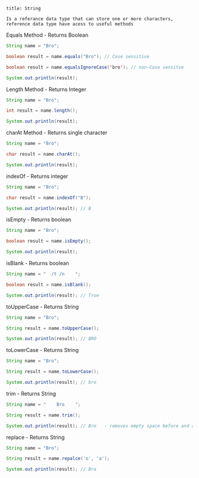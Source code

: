 ```ad-note
title: String

Is a referance data type that can store one or more characters, reference data type have acess to useful methods
```


Equals Method - Returns Boolean 
```java
String name = "Bro";

boolean result = name.equals("Bro"); // Case sensitive 

boolean result = name.equalsIgnoreCase('bro'); // non-Case sensitve

System.out.println(result); 
```

Length Method - Returns Integer

```java
String name = "Bro";

int result = name.length(); 

System.out.println(result); 
```


charAt  Method - Returns single character

```java
String name = "Bro";

char result = name.charAt();

System.out.println(result); 
```

indexOf - Returns integer

```java
String name = "Bro";

char result = name.indexOf("B");

System.out.println(result); // B
```

isEmpty - Returns boolean

```java
String name = "Bro";

boolean result = name.isEmpty();

System.out.println(result); 
```

isBlank - Returns boolean

```java
String name = "  /t /n    ";

boolean result = name.isBlank();

System.out.println(result); // True
```


toUpperCase - Returns String

```java
String name = "Bro";

String result = name.toUpperCase();

System.out.println(result); // BRO
```

toLowerCase - Returns String

```java
String name = "Bro";

String result = name.toLowerCase();

System.out.println(result); // bro
```

trim - Returns String

```java
String name = "    Bro    ";

String result = name.trim();

System.out.println(result); // Bro   - removes empty space before and after string
```

replace - Returns String

```java
String name = "Bro";

String result = name.repalce('o', 'a');

System.out.println(result); // Bra
```
